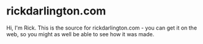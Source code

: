 # rickdarlington.com

Hi, I'm Rick.  This is the source for rickdarlington.com - you can get it on the web, so you might as well be able to see how it was made.

